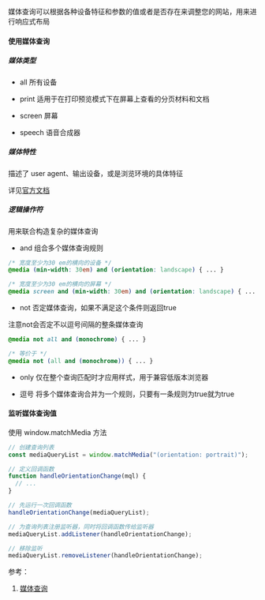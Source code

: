 媒体查询可以根据各种设备特征和参数的值或者是否存在来调整您的网站，用来进行响应式布局

#### 使用媒体查询

##### 媒体类型

- all 所有设备

- print 适用于在打印预览模式下在屏幕上查看的分页材料和文档

- screen 屏幕

- speech 语音合成器

##### 媒体特性

描述了 user agent、输出设备，或是浏览环境的具体特征

详见[官方文档](https://developer.mozilla.org/zh-CN/docs/Web/CSS/Media_Queries/Using_media_queries)

##### 逻辑操作符

用来联合构造复杂的媒体查询

- and 组合多个媒体查询规则

```css
/* 宽度至少为30 em的横向的设备 */
@media (min-width: 30em) and (orientation: landscape) { ... }

/* 宽度至少为30 em的横向的屏幕 */
@media screen and (min-width: 30em) and (orientation: landscape) { ... }
```

- not 否定媒体查询，如果不满足这个条件则返回true

注意not会否定不以逗号间隔的整条媒体查询

```css
@media not all and (monochrome) { ... }

/* 等价于 */
@media not (all and (monochrome)) { ... }
```

- only 仅在整个查询匹配时才应用样式，用于兼容低版本浏览器

- 逗号 将多个媒体查询合并为一个规则，只要有一条规则为true就为true

#### 监听媒体查询值

使用 window.matchMedia 方法

```js
// 创建查询列表
const mediaQueryList = window.matchMedia("(orientation: portrait)");

// 定义回调函数
function handleOrientationChange(mql) {
  // ...
}

// 先运行一次回调函数
handleOrientationChange(mediaQueryList);

// 为查询列表注册监听器，同时将回调函数传给监听器
mediaQueryList.addListener(handleOrientationChange);

// 移除监听
mediaQueryList.removeListener(handleOrientationChange);
```

参考：
1. [媒体查询](https://developer.mozilla.org/zh-CN/docs/Web/CSS/Media_Queries)